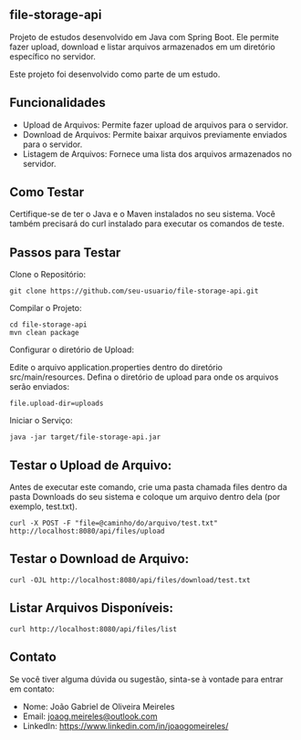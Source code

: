 ## file-storage-api
Projeto de estudos desenvolvido em Java com Spring Boot. Ele permite fazer upload, download e listar arquivos armazenados em um diretório específico no servidor.

Este projeto foi desenvolvido como parte de um estudo.


## Funcionalidades
* Upload de Arquivos: Permite fazer upload de arquivos para o servidor.
* Download de Arquivos: Permite baixar arquivos previamente enviados para o servidor.
* Listagem de Arquivos: Fornece uma lista dos arquivos armazenados no servidor.
  
## Como Testar
Certifique-se de ter o Java e o Maven instalados no seu sistema.
Você também precisará do curl instalado para executar os comandos de teste.

## Passos para Testar
Clone o Repositório:

``` git clone https://github.com/seu-usuario/file-storage-api.git ```

Compilar o Projeto:
```
cd file-storage-api
mvn clean package
```
Configurar o diretório de Upload:

Edite o arquivo application.properties dentro do diretório src/main/resources.
Defina o diretório de upload para onde os arquivos serão enviados:

```file.upload-dir=uploads```

Iniciar o Serviço:

```java -jar target/file-storage-api.jar``` 

## Testar o Upload de Arquivo:

Antes de executar este comando, crie uma pasta chamada files dentro da pasta Downloads do seu sistema e coloque um arquivo dentro dela (por exemplo, test.txt).

```curl -X POST -F "file=@caminho/do/arquivo/test.txt" http://localhost:8080/api/files/upload```

## Testar o Download de Arquivo:

```curl -OJL http://localhost:8080/api/files/download/test.txt``` 

## Listar Arquivos Disponíveis:

```curl http://localhost:8080/api/files/list```

## Contato

Se você tiver alguma dúvida ou sugestão, sinta-se à vontade para entrar em contato:

- Nome: João Gabriel de Oliveira Meireles
- Email: joaog.meireles@outlook.com
- LinkedIn: https://www.linkedin.com/in/joaogomeireles/

